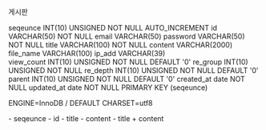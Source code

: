 <board> 게시판

seqeunce    INT(10)         UNSIGNED NOT NULL AUTO_INCREMENT
id          VARCHAR(50)     NOT NULL
email       VARCHAR(50)
password    VARCHAR(50)     NOT NULL
title       VARCHAR(100)    NOT NULL
content     VARCHAR(2000)
file_name   VARCHAR(100)
ip_add      VARCHAR(39)     
view_count  INT(10)         UNSIGNED NOT NULL DEFAULT '0'
re_group    INT(10)         UNSIGNED NOT NULL
re_depth    INT(10)         UNSIGNED NOT NULL DEFAULT '0'
parent      INT(10)         UNSIGNED NOT NULL DEFAULT '0'
created_at  date            NOT NULL
updated_at  date            NOT NULL
PRIMARY KEY (seqeunce)

ENGINE=InnoDB / DEFAULT CHARSET=utf8

<INDEX>
 - seqeunce
 - id
 - title
 - content
 - title + content
